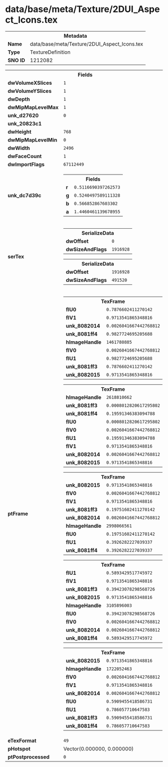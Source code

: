 <h1>data/base/meta/Texture/2DUI_Aspect_Icons.tex</h1><table><tr><th colspan="100%">Metadata</th></tr><tr><td><b>Name</b></td><td>data/base/meta/Texture/2DUI_Aspect_Icons.tex</td></tr><tr><td><b>Type</b></td><td>TextureDefinition</td></tr><tr><td><b>SNO ID</b></td><td>1212082</td></tr></table>

<table><tr><th colspan="100%">Fields</th></tr><tr><td><b>dwVolumeXSlices</b></td><td><code>1</code></td></tr><tr><td><b>dwVolumeYSlices</b></td><td><code>1</code></td></tr><tr><td><b>dwDepth</b></td><td><code>1</code></td></tr><tr><td><b>dwMipMapLevelMax</b></td><td><code>1</code></td></tr><tr><td><b>unk_d27620</b></td><td><code>0</code></td></tr><tr><td><b>unk_20823c1</b></td><td></td></tr><tr><td><b>dwHeight</b></td><td><code>768</code></td></tr><tr><td><b>dwMipMapLevelMin</b></td><td><code>0</code></td></tr><tr><td><b>dwWidth</b></td><td><code>2496</code></td></tr><tr><td><b>dwFaceCount</b></td><td><code>1</code></td></tr><tr><td><b>dwImportFlags</b></td><td><code>67112449</code></td></tr><tr><td><b>unk_dc7d39c</b></td><td><table><tr><th colspan="100%">Fields</th></tr><tr><td><b>r</b></td><td><code>0.5116690397262573</code></td></tr><tr><td><b>g</b></td><td><code>0.5240497589111328</code></td></tr><tr><td><b>b</b></td><td><code>0.566852867603302</code></td></tr><tr><td><b>a</b></td><td><code>1.4460461139678955</code></td></tr></table>

</td></tr><tr><td><b>serTex</b></td><td><table><tr><th colspan="100%">SerializeData</th></tr><tr><td><b>dwOffset</b></td><td><code>0</code></td></tr><tr><td><b>dwSizeAndFlags</b></td><td><code>1916928</code></td></tr></table>


<table><tr><th colspan="100%">SerializeData</th></tr><tr><td><b>dwOffset</b></td><td><code>1916928</code></td></tr><tr><td><b>dwSizeAndFlags</b></td><td><code>491520</code></td></tr></table>


</td></tr><tr><td><b>ptFrame</b></td><td><table><tr><th colspan="100%">TexFrame</th></tr><tr><td><b>flU0</b></td><td><code>0.7876602411270142</code></td></tr><tr><td><b>flV1</b></td><td><code>0.9713541865348816</code></td></tr><tr><td><b>unk_8082014</b></td><td><code>0.0026041667442768812</code></td></tr><tr><td><b>unk_8081ff4</b></td><td><code>0.9827724695205688</code></td></tr><tr><td><b>hImageHandle</b></td><td><code>1461780885</code></td></tr><tr><td><b>flV0</b></td><td><code>0.0026041667442768812</code></td></tr><tr><td><b>flU1</b></td><td><code>0.9827724695205688</code></td></tr><tr><td><b>unk_8081ff3</b></td><td><code>0.7876602411270142</code></td></tr><tr><td><b>unk_8082015</b></td><td><code>0.9713541865348816</code></td></tr></table>


<table><tr><th colspan="100%">TexFrame</th></tr><tr><td><b>hImageHandle</b></td><td><code>2618810662</code></td></tr><tr><td><b>unk_8081ff3</b></td><td><code>0.0008012820617295802</code></td></tr><tr><td><b>unk_8081ff4</b></td><td><code>0.19591346383094788</code></td></tr><tr><td><b>flU0</b></td><td><code>0.0008012820617295802</code></td></tr><tr><td><b>flV0</b></td><td><code>0.0026041667442768812</code></td></tr><tr><td><b>flU1</b></td><td><code>0.19591346383094788</code></td></tr><tr><td><b>flV1</b></td><td><code>0.9713541865348816</code></td></tr><tr><td><b>unk_8082014</b></td><td><code>0.0026041667442768812</code></td></tr><tr><td><b>unk_8082015</b></td><td><code>0.9713541865348816</code></td></tr></table>


<table><tr><th colspan="100%">TexFrame</th></tr><tr><td><b>unk_8082015</b></td><td><code>0.9713541865348816</code></td></tr><tr><td><b>flV0</b></td><td><code>0.0026041667442768812</code></td></tr><tr><td><b>flV1</b></td><td><code>0.9713541865348816</code></td></tr><tr><td><b>unk_8081ff3</b></td><td><code>0.19751602411270142</code></td></tr><tr><td><b>unk_8082014</b></td><td><code>0.0026041667442768812</code></td></tr><tr><td><b>hImageHandle</b></td><td><code>2998066561</code></td></tr><tr><td><b>flU0</b></td><td><code>0.19751602411270142</code></td></tr><tr><td><b>flU1</b></td><td><code>0.3926282227039337</code></td></tr><tr><td><b>unk_8081ff4</b></td><td><code>0.3926282227039337</code></td></tr></table>


<table><tr><th colspan="100%">TexFrame</th></tr><tr><td><b>flU1</b></td><td><code>0.5893429517745972</code></td></tr><tr><td><b>flV1</b></td><td><code>0.9713541865348816</code></td></tr><tr><td><b>unk_8081ff3</b></td><td><code>0.39423078298568726</code></td></tr><tr><td><b>unk_8082015</b></td><td><code>0.9713541865348816</code></td></tr><tr><td><b>hImageHandle</b></td><td><code>3105896003</code></td></tr><tr><td><b>flU0</b></td><td><code>0.39423078298568726</code></td></tr><tr><td><b>flV0</b></td><td><code>0.0026041667442768812</code></td></tr><tr><td><b>unk_8082014</b></td><td><code>0.0026041667442768812</code></td></tr><tr><td><b>unk_8081ff4</b></td><td><code>0.5893429517745972</code></td></tr></table>


<table><tr><th colspan="100%">TexFrame</th></tr><tr><td><b>unk_8082015</b></td><td><code>0.9713541865348816</code></td></tr><tr><td><b>hImageHandle</b></td><td><code>1722052463</code></td></tr><tr><td><b>flV0</b></td><td><code>0.0026041667442768812</code></td></tr><tr><td><b>flV1</b></td><td><code>0.9713541865348816</code></td></tr><tr><td><b>unk_8082014</b></td><td><code>0.0026041667442768812</code></td></tr><tr><td><b>flU0</b></td><td><code>0.5909455418586731</code></td></tr><tr><td><b>flU1</b></td><td><code>0.786057710647583</code></td></tr><tr><td><b>unk_8081ff3</b></td><td><code>0.5909455418586731</code></td></tr><tr><td><b>unk_8081ff4</b></td><td><code>0.786057710647583</code></td></tr></table>


</td></tr><tr><td><b>eTexFormat</b></td><td><code>49</code></td></tr><tr><td><b>pHotspot</b></td><td>Vector(0.000000, 0.000000)</td></tr><tr><td><b>ptPostprocessed</b></td><td><code>0</code></td></tr></table>

